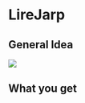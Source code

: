 # LireJarp

## General Idea ##

![](https://github.com/witchpou/lirejarp/tree/master/docs/images/genericDomainPattern.png)

## What you get ##
